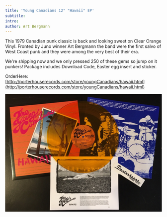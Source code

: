 ```yaml
---
title: 'Young Canadians 12" "Hawaii" EP'
subtitle:
intro:
author: Art Bergmann
---
```

This 1979 Canadian punk classic is back and looking sweet on Clear Orange Vinyl. Fronted by Juno winner Art Bergmann the band were the first salvo of West Coast punk and they were among the very best of their era.

We're shipping now and we only pressed 250 of these gems so jump on it punkers! Package includes Download Code, Easter egg insert and sticker.

<!--more-->

OrderHere: [http://porterhouserecords.com/store/youngCanadians/hawaii.html](http://porterhouserecords.com/store/youngCanadians/hawaii.html)

![Young Canadians "Hawaii" EP reissue](/updates/images/2020-04-21-young-canadians-12-hawaii-ep.jpg)
